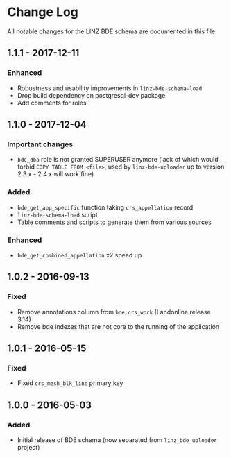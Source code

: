 # Change Log

All notable changes for the LINZ BDE schema are documented in this file.

## 1.1.1 - 2017-12-11
### Enhanced
- Robustness and usability improvements in `linz-bde-schema-load`
- Drop build dependency on postgresql-dev package
- Add comments for roles

## 1.1.0 - 2017-12-04
### Important changes
- `bde_dba` role is not granted SUPERUSER anymore (lack of which
  would forbid `COPY TABLE FROM <file>`, used by `linz-bde-uploader`
  up to version 2.3.x - 2.4.x will work fine)
### Added
- `bde_get_app_specific` function taking `crs_appellation` record
- `linz-bde-schema-load` script
- Table comments and scripts to generate them from various sources
### Enhanced
- `bde_get_combined_appellation` x2 speed up

## 1.0.2 - 2016-09-13
### Fixed
- Remove annotations column from `bde.crs_work` (Landonline release 3.14)
- Remove bde indexes that are not core to the running of the application

## 1.0.1 - 2016-05-15
### Fixed
- Fixed `crs_mesh_blk_line` primary key

## 1.0.0 - 2016-05-03
### Added
- Initial release of BDE schema (now separated from `linz_bde_uploader` project)
